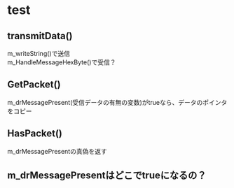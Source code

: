 # test

## transmitData()
m_writeString()で送信  
m_HandleMessageHexByte()で受信？


## GetPacket()
m_drMessagePresent(受信データの有無の変数)がtrueなら、データのポインタをコピー

## HasPacket()
m_drMessagePresentの真偽を返す

## m_drMessagePresentはどこでtrueになるの？

```

```
